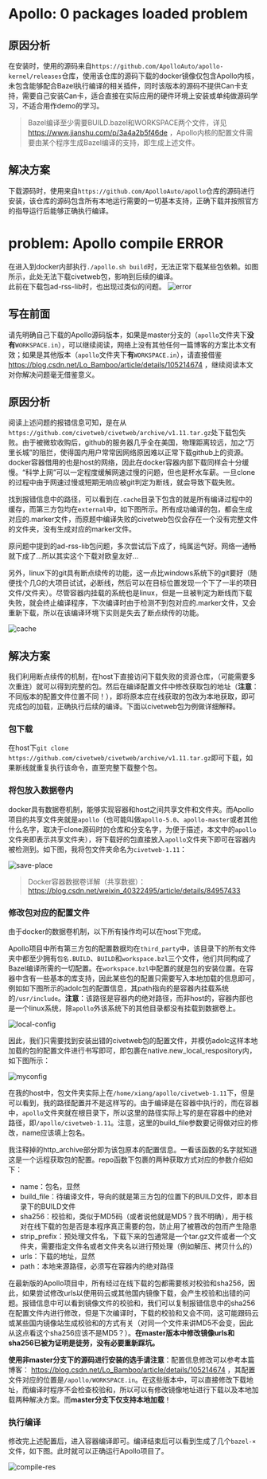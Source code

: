 # Apollo: 0 packages loaded problem
## 原因分析
在安装时，使用的源码来自`https://github.com/ApolloAuto/apollo-kernel/releases`仓库，使用该仓库的源码下载的docker镜像仅包含Apollo内核，未包含能够配合Bazel执行编译的相关插件，同时该版本的源码不提供Can卡支持，需要自己安装Can卡，适合直接在实际应用的硬件环境上安装或单纯做源码学习，不适合用作demo的学习。  
>  Bazel编译至少需要BUILD.bazel和WORKSPACE两个文件，详见 https://www.jianshu.com/p/3a4a2b5f46de ，Apollo内核的配置文件需要由某个程序生成Bazel编译的支持，即生成上述文件。
## 解决方案
下载源码时，使用来自`https://github.com/ApolloAuto/apollo`仓库的源码进行安装，该仓库的源码包含所有本地运行需要的一切基本支持，正确下载并按照官方的指导运行后能够正确执行编译。

# problem: Apollo compile ERROR

在进入到docker内部执行`./apollo.sh build`时，无法正常下载某些包依赖。如图所示，此处无法下载civetweb包，影响到后续的编译。  
此前在下载包ad-rss-lib时，也出现过类似的问题。
![error](/res/install_and_compile_problem/0_package_error.png)

## 写在前面

请先明确自己下载的Apollo源码版本，如果是master分支的（`apollo`文件夹下**没有**`WORKSPACE.in`），可以继续阅读，网络上没有其他任何一篇博客的方案比本文有效；如果是其他版本（`apollo`文件夹下**有**`WORKSPACE.in`），请直接借鉴 https://blog.csdn.net/Lo_Bamboo/article/details/105214674 ，继续阅读本文对你解决问题毫无借鉴意义。  

## 原因分析

阅读上述问题的报错信息可知，是在从`https://github.com/civetweb/civetweb/archive/v1.11.tar.gz`处下载包失败。由于被微软收购后，github的服务器几乎全在美国，物理距离较远，加之“万里长城”的阻拦，使得国内用户常常因网络原因难以正常下载github上的资源。docker容器借用的也是host的网络，因此在docker容器内部下载同样会十分缓慢。“科学上网”可以一定程度缓解网速过慢的问题，但也是杯水车薪。一旦clone的过程中由于网速过慢或短期无响应被git判定为断线，就会导致下载失败。  
  
找到报错信息中的路径，可以看到在`.cache`目录下包含的就是所有编译过程中的缓存，而第三方包均在`external`中，如下图所示。所有成功编译的包，都会生成对应的.marker文件，而原题中编译失败的civetweb包仅会存在一个没有完整文件的文件夹，没有生成对应的marker文件。  
  
原问题中提到的ad-rss-lib包问题，多次尝试后下成了，纯属运气好。网络一通畅就下成了...所以其实这个下载对欧皇友好...  
  
另外，linux下的git具有断点续传的功能，这一点比windows系统下的git要好（随便找个几G的大项目试试，必断线，然后可以在目标位置发现一个下了一半的项目文件/文件夹）。尽管容器内挂载的系统也是linux，但是一旦被判定为断线而下载失败，就会终止编译程序，下次编译时由于检测不到包对应的.marker文件，又会重新下载，所以在该编译环境下实则是失去了断点续传的功能。  
  
![cache](/res/install_and_compile_problem/cache.jpg)  

## 解决方案

我们利用断点续传的机制，在host下直接访问下载失败的资源仓库，（可能需要多次重连）就可以得到完整的包。然后在编译配置文件中修改获取包的地址（**注意**：不同版本的配置文件位置不同！），即将原本应在线获取的包改为本地获取，即可完成包的加载，正确执行后续的编译。下面以civetweb包为例做详细解释。

### 包下载

在host下`git clone https://github.com/civetweb/civetweb/archive/v1.11.tar.gz`即可下载，如果断线就重复执行该命令，直至完整下载整个包。

### 将包放入数据卷内

docker具有数据卷机制，能够实现容器和host之间共享文件和文件夹。而Apollo项目的共享文件夹就是`apollo`（也可能叫做`apollo-5.0`、`apollo-master`或者其他什么名字，取决于clone源码时的仓库和分支名字，为便于描述，本文中的`apollo`文件夹即表示共享文件夹），将下载好的包直接放入`apollo`文件夹下即可在容器内被检测到。如下图，我将包文件夹命名为`civetweb-1.11`：  
  
![save-place](/res/install_and_compile_problem/save-place.jpg)  

>  Docker容器数据卷详解（共享数据）：https://blog.csdn.net/weixin_40322495/article/details/84957433

### 修改包对应的配置文件

由于docker的数据卷机制，以下所有操作均可以在host下完成。  
  
Apollo项目中所有第三方包的配置数据均在`third_party`中，该目录下的所有文件夹中都至少拥有`包名.BUILD`、`BUILD`和`workspace.bzl`三个文件，他们共同构成了Bazel编译所需的一切配置。在`workspace.bzl`中配置的就是包的安装位置。在容器中含有一些基本的库支持，因此某些包的配置只需要写入本地加载的信息即可，例如如下图所示的adolc包的配置信息，其path指向的是容器内挂载系统的`/usr/include`。**注意**：该路径是容器内的绝对路径，而非host的，容器内部也是一个linux系统，除`apollo`外该系统下的其他目录都没有挂载到数据卷上。  
  
![local-config](/res/install_and_compile_problem/local-config.jpg)  
  
因此，我们只需要找到安装出错的civetweb包的配置文件，并模仿adolc这样本地加载的包的配置文件进行书写即可，即包裹在native.new_local_respository内，如下图所示：  
  
![myconfig](/res/install_and_compile_problem/myconfig.jpg)  
  
在我的host中，包文件夹实际上在`/home/xiang/apollo/civetweb-1.11`下，但是可以看到，我的路径配置并不是这样写的。由于编译是在容器中执行的，而在容器中，`apollo`文件夹就在根目录下，所以这里的路径实际上写的是在容器中的绝对路径，即`/apollo/civetweb-1.11`。注意，这里的build_file参数要记得做对应的修改，name应该填上包名。  
  
我注释掉的http_archive部分即为该包原本的配置信息。一看该函数的名字就知道这是一个远程获取包的配置。repo函数下包裹的两种获取方式对应的参数介绍如下：

*  name：包名，显然
*  build_file：待编译文件，导向的就是第三方包的位置下的BUILD文件，即本目录下的BUILD文件
*  sha256：校验和，类似于MD5码（或者说他就是MD5？我不明确），用于核对在线下载的包是否是本程序真正需要的包，防止用了被篡改的包而产生隐患
*  strip_prefix：预处理文件名，下载下来的包通常是一个tar.gz文件或者一个文件夹，需要指定文件名或者文件夹名以进行预处理（例如解压、拷贝什么的）
*  urls：下载的地址，显然
*  path：本地来源路径，必须写在容器内的绝对路径

在最新版的Apollo项目中，所有经过在线下载的包都需要核对校验和sha256，因此，如果尝试修改urls以使用码云或其他国内镜像下载，会产生校验和出错的问题。报错信息中可以看到镜像文件的校验和，我们可以复制报错信息中的sha256在配置文件内进行修改，但是下次编译时，下载的校验和又会不同，这可能跟码云或某些国内镜像站生成校验和的方式有关（对同一个文件来讲MD5不会变，因此从这点看这个sha256应该不是MD5？）。**在master版本中修改镜像urls和sha256已被为证明是徒劳，没有必要重新踩坑。**  
  
**使用非master分支下的源码进行安装的选手请注意**：配置信息修改可以参考本篇博客： https://blog.csdn.net/Lo_Bamboo/article/details/105214674 ，其配置文件对应的位置是`/apollo/WORKSPACE.in`。在这些版本中，可以直接修改下载地址，而编译时程序不会检查校验和，所以可以有修改镜像地址进行下载以及本地加载两种解决方案。而**master分支下仅支持本地加载**！

### 执行编译

修改完上述配置后，进入容器编译即可。编译结束后可以看到生成了几个`bazel-×`文件，如下图。此时就可以正确运行Apollo项目了。  
  
![compile-res](/res/install_and_compile_problem/compile-res.jpg)